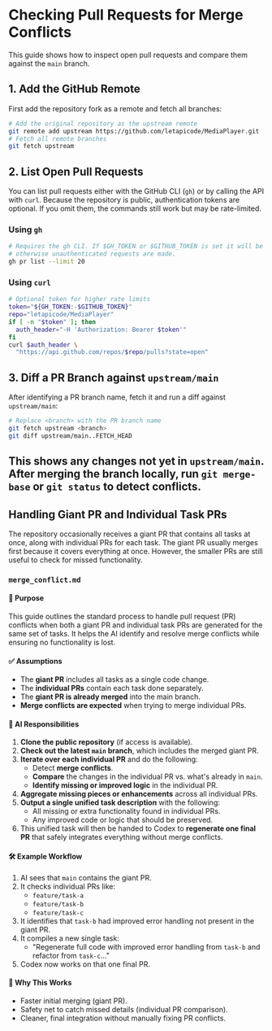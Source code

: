 # Checking Pull Requests for Merge Conflicts

This guide shows how to inspect open pull requests and compare them against the
`main` branch.

## 1. Add the GitHub Remote

First add the repository fork as a remote and fetch all branches:

```bash
# Add the original repository as the upstream remote
git remote add upstream https://github.com/letapicode/MediaPlayer.git
# Fetch all remote branches
git fetch upstream
```

## 2. List Open Pull Requests

You can list pull requests either with the GitHub CLI (`gh`) or by calling the
API with `curl`. Because the repository is public, authentication tokens are
optional. If you omit them, the commands still work but may be rate-limited.

### Using `gh`

```bash
# Requires the gh CLI. If $GH_TOKEN or $GITHUB_TOKEN is set it will be used,
# otherwise unauthenticated requests are made.
gh pr list --limit 20
```

### Using `curl`

```bash
# Optional token for higher rate limits
token="${GH_TOKEN:-$GITHUB_TOKEN}"
repo="letapicode/MediaPlayer"
if [ -n "$token" ]; then
  auth_header="-H 'Authorization: Bearer $token'"
fi
curl $auth_header \
  "https://api.github.com/repos/$repo/pulls?state=open"
```

## 3. Diff a PR Branch against `upstream/main`

After identifying a PR branch name, fetch it and run a diff against
`upstream/main`:

```bash
# Replace <branch> with the PR branch name
git fetch upstream <branch>
git diff upstream/main..FETCH_HEAD
```

This shows any changes not yet in `upstream/main`. After merging the branch
locally, run `git merge-base` or `git status` to detect conflicts.
---

## Handling Giant PR and Individual Task PRs

The repository occasionally receives a giant PR that contains all tasks at once, along with individual PRs for each task. The giant PR usually merges first because it covers everything at once. However, the smaller PRs are still useful to check for missed functionality.

### `merge_conflict.md`

#### 📌 Purpose

This guide outlines the standard process to handle pull request (PR) conflicts when both a giant PR and individual task PRs are generated for the same set of tasks. It helps the AI identify and resolve merge conflicts while ensuring no functionality is lost.

#### ✅ Assumptions

* The **giant PR** includes all tasks as a single code change.
* The **individual PRs** contain each task done separately.
* The **giant PR is already merged** into the main branch.
* **Merge conflicts are expected** when trying to merge individual PRs.

#### 🧠 AI Responsibilities

1. **Clone the public repository** (if access is available).
2. **Check out the latest `main` branch**, which includes the merged giant PR.
3. **Iterate over each individual PR** and do the following:
   * Detect **merge conflicts**.
   * **Compare** the changes in the individual PR vs. what's already in `main`.
   * **Identify missing or improved logic** in the individual PR.
4. **Aggregate missing pieces or enhancements** across all individual PRs.
5. **Output a single unified task description** with the following:
   * All missing or extra functionality found in individual PRs.
   * Any improved code or logic that should be preserved.
6. This unified task will then be handed to Codex to **regenerate one final PR** that safely integrates everything without merge conflicts.

#### 🛠️ Example Workflow

1. AI sees that `main` contains the giant PR.
2. It checks individual PRs like:
   * `feature/task-a`
   * `feature/task-b`
   * `feature/task-c`
3. It identifies that `task-b` had improved error handling not present in the giant PR.
4. It compiles a new single task:
   * "Regenerate full code with improved error handling from `task-b` and refactor from `task-c`..."
5. Codex now works on that one final PR.

#### 🔁 Why This Works

* Faster initial merging (giant PR).
* Safety net to catch missed details (individual PR comparison).
* Cleaner, final integration without manually fixing PR conflicts.
